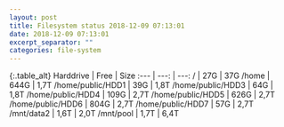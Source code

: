 ```yaml
---
layout: post
title: Filesystem status 2018-12-09 07:13:01
date: 2018-12-09 07:13:01
excerpt_separator: ""
categories: file-system
---
```

{:.table_alt}
Harddrive | Free | Size
:--- | ---: | ---:
/ | 27G | 37G
/home | 644G | 1,7T
/home/public/HDD1 | 39G | 1,8T
/home/public/HDD3 | 64G | 1,8T
/home/public/HDD4 | 109G | 2,7T
/home/public/HDD5 | 626G | 2,7T
/home/public/HDD6 | 804G | 2,7T
/home/public/HDD7 | 57G | 2,7T
/mnt/data2 | 1,6T | 2,0T
/mnt/pool | 1,7T | 6,4T
